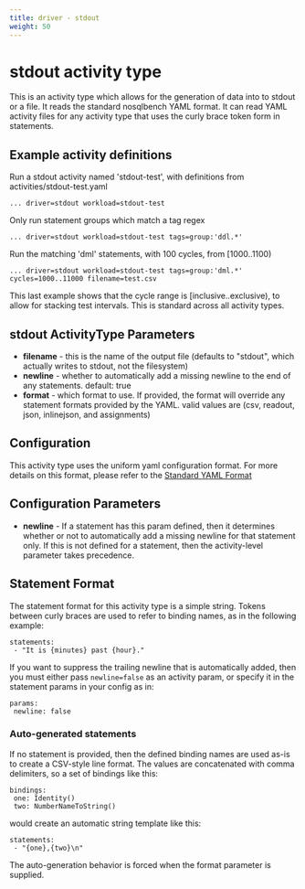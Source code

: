 ```yaml
---
title: driver - stdout
weight: 50
---
```

# stdout activity type

This is an activity type which allows for the generation of data
into to stdout or a file. It reads the standard nosqlbench YAML
format. It can read YAML activity files for any activity type
that uses the curly brace token form in statements.

## Example activity definitions

Run a stdout activity named 'stdout-test', with definitions from activities/stdout-test.yaml
~~~
... driver=stdout workload=stdout-test
~~~

Only run statement groups which match a tag regex
~~~
... driver=stdout workload=stdout-test tags=group:'ddl.*'
~~~

Run the matching 'dml' statements, with 100 cycles, from [1000..1100)
~~~
... driver=stdout workload=stdout-test tags=group:'dml.*' cycles=1000..11000 filename=test.csv
~~~

This last example shows that the cycle range is [inclusive..exclusive),
to allow for stacking test intervals. This is standard across all
activity types.

## stdout ActivityType Parameters

- **filename** - this is the name of the output file
    (defaults to "stdout", which actually writes to stdout, not the filesystem)
- **newline** - whether to automatically add a missing newline to the end
   of any statements.
   default: true
- **format** - which format to use. If provided, the format will override
   any statement formats provided by the YAML.
   valid values are (csv, readout, json, inlinejson, and assignments)

## Configuration

This activity type uses the uniform yaml configuration format.
For more details on this format, please refer to the
[Standard YAML Format](http://docs.nosqlbench.io/user-guide/standard_yaml/)

## Configuration Parameters

- **newline** - If a statement has this param defined, then it determines
  whether or not to automatically add a missing newline for that statement
  only. If this is not defined for a statement, then the activity-level
  parameter takes precedence.

## Statement Format

The statement format for this activity type is a simple string. Tokens between
curly braces are used to refer to binding names, as in the following example:

    statements:
     - "It is {minutes} past {hour}."

If you want to suppress the trailing newline that is automatically added, then
you must either pass `newline=false` as an activity param, or specify it
in the statement params in your config as in:

    params:
     newline: false

### Auto-generated statements

If no statement is provided, then the defined binding names are used as-is
to create a CSV-style line format. The values are concatenated with
comma delimiters, so a set of bindings like this:

    bindings:
     one: Identity()
     two: NumberNameToString()

would create an automatic string template like this:

    statements:
     - "{one},{two}\n"

The auto-generation behavior is forced when the format parameter is supplied.

